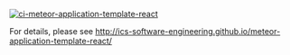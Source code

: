 [![ci-meteor-application-template-react](https://github.com/Clubs-At-Manoa/cam/actions/workflows/ci.yml/badge.svg)](https://github.com/Clubs-At-Manoa/cam-react/actions/workflows/ci.yml)

For details, please see http://ics-software-engineering.github.io/meteor-application-template-react/
